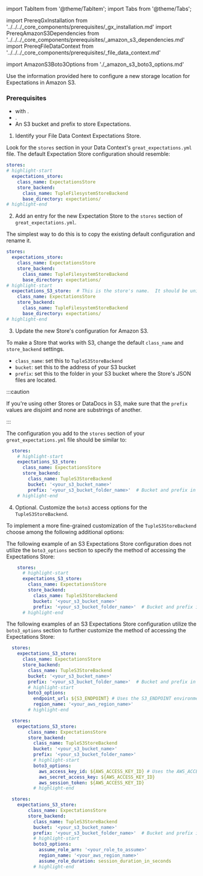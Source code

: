 import TabItem from '@theme/TabItem';
import Tabs from '@theme/Tabs';

import PrereqGxInstallation from '../../../_core_components/prerequisites/_gx_installation.md'
import PrereqAmazonS3Dependencies from '../../../_core_components/prerequisites/_amazon_s3_dependencies.md'
import PrereqFileDataContext from '../../../_core_components/prerequisites/_file_data_context.md'

import AmazonS3Boto3Options from './_amazon_s3_boto3_options.md'

Use the information provided here to configure a new storage location for Expectations in Amazon S3.

### Prerequisites

- <PrereqGxInstallation/> with <PrereqAmazonS3Dependencies/>.
- <PrereqFileDataContext/>.
- An S3 bucket and prefix to store Expectations.

<Tabs>

<TabItem value="procedure" label="Procedure">

1. Identify your File Data Context Expectations Store.

  Look for the `stores` section in your Data Context's `great_expectations.yml` file.  The default Expectation Store configuration should resemble:

  ```yaml title="YAML file content"
  stores:
  # highlight-start
    expectations_store:
      class_name: ExpectationsStore
      store_backend:
        class_name: TupleFilesystemStoreBackend
        base_directory: expectations/
  # highlight-end
  ```

2. Add an entry for the new Expectation Store to the `stores` section of `great_expectations.yml`.

  The simplest way to do this is to copy the existing default configuration and rename it.

  ```yaml title="YAML file content"
  stores:
    expectations_store:
      class_name: ExpectationsStore
      store_backend:
        class_name: TupleFilesystemStoreBackend
        base_directory: expectations/
  # highlight-start
    expectations_S3_store:  # This is the store's name.  It should be unique.
      class_name: ExpectationsStore
      store_backend:
        class_name: TupleFilesystemStoreBackend
        base_directory: expectations/
  # highlight-end
  ```

3. Update the new Store's configuration for Amazon S3.

  To make a Store that works with S3, change the default `class_name` and `store_backend` settings.
  - `class_name`: set this to `TupleS3StoreBackend`
  - `bucket`: set this to the address of your S3 bucket
  - `prefix`: set this to the folder in your S3 bucket where the Store's JSON files are located.

  :::caution 
  
  If you're using other Stores or DataDocs in S3, make sure that the `prefix` values are disjoint and none are substrings of another.
  
  :::

  The configuration you add to the `stores` section of your `great_expectations.yml` file should be similar to:

  ```yaml  title="YAML file content"
    stores:
      # highlight-start
      expectations_S3_store:
        class_name: ExpectationsStore
        store_backend:
          class_name: TupleS3StoreBackend
          bucket: '<your_s3_bucket_name>'
          prefix: '<your_s3_bucket_folder_name>'  # Bucket and prefix in combination must be unique across all Stores
      # highlight-end
  ```

4. Optional. Customize the `boto3` access options for the `TupleS3StoreBackend`.

  To implement a more fine-grained customization of the `TupleS3StoreBackend` choose among the following additional options:

  <AmazonS3Boto3Options/>

</TabItem>

<TabItem value="sample_code" label="Sample code">

The following example of an S3 Expectations Store configuration does not utilize the `boto3_options` section to specify the method of accessing the Expectations Store:

```yaml showLineNumbers title="YAML file content"
    stores:
      # highlight-start
      expectations_S3_store:
        class_name: ExpectationsStore
        store_backend:
          class_name: TupleS3StoreBackend
          bucket: '<your_s3_bucket_name>'
          prefix: '<your_s3_bucket_folder_name>'  # Bucket and prefix in combination must be unique across all Stores
      # highlight-end
```

The following examples of an S3 Expectations Store configuration utilize the `boto3_options` section to further customize the method of accessing the Expectations Store:

<Tabs queryString="TupleS3StoreBackendOptions" groupId="TupleS3StoreBackendOptions">
  
<TabItem value="endpoint_url" label="S3 Endpoint">

```yaml showLineNumbers title="YAML file content"
  stores:
    expectations_S3_store:
      class_name: ExpectationsStore
      store_backend:
        class_name: TupleS3StoreBackend
        bucket: '<your_s3_bucket_name>'
        prefix: '<your_s3_bucket_folder_name>'  # Bucket and prefix in combination must be unique across all stores
        # highlight-start
        boto3_options:
          endpoint_url: ${S3_ENDPOINT} # Uses the S3_ENDPOINT environment variable to determine which endpoint to use.
          region_name: '<your_aws_region_name>'
        # highlight-end
```

</TabItem>

<TabItem value="IamUser" label="IAM User">

```yaml showLineNumbers title="YAML file content"
  stores:
    expectations_S3_store:
        class_name: ExpectationsStore
        store_backend:
          class_name: TupleS3StoreBackend
          bucket: '<your_s3_bucket_name>'
          prefix: '<your_s3_bucket_folder_name>'  
          # highlight-start
          boto3_options:
            aws_access_key_id: ${AWS_ACCESS_KEY_ID} # Uses the AWS_ACCESS_KEY_ID environment variable to get aws_access_key_id.
            aws_secret_access_key: ${AWS_ACCESS_KEY_ID}
            aws_session_token: ${AWS_ACCESS_KEY_ID}
          # highlight-end
```

</TabItem>

<TabItem showLineNumbers value="IamAssumeRole" label="IAM assume role">

```yaml title="YAML file content"
  stores:
    expectations_S3_store:
        class_name: ExpectationsStore
        store_backend:
          class_name: TupleS3StoreBackend
          bucket: '<your_s3_bucket_name>'
          prefix: '<your_s3_bucket_folder_name>'  # Bucket and prefix in combination must be unique across all stores
          # highlight-start
          boto3_options:
            assume_role_arn: '<your_role_to_assume>'
            region_name: '<your_aws_region_name>'
            assume_role_duration: session_duration_in_seconds
          # highlight-end
```
  
</TabItem>

</Tabs>

</TabItem>

</Tabs>




